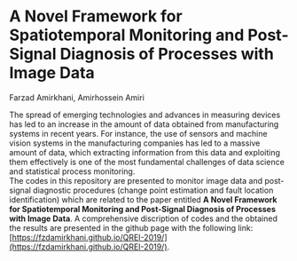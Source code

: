 # A Novel Framework for Spatiotemporal Monitoring and Post-Signal Diagnosis of Processes with Image Data
Farzad Amirkhani, Amirhossein Amiri

The spread of emerging technologies and advances in measuring devices has led to an increase in the amount of data obtained from manufacturing systems in recent years. For instance, the use of sensors and machine vision systems in the manufacturing companies has led to a massive amount of data, which extracting information from this data and exploiting them effectively is one of the most fundamental challenges of data science and statistical process monitoring.  
The codes in this repository are presented to monitor image data and post-signal diagnostic procedures (change point estimation and fault location identification) which are related to the paper entitled **A Novel Framework for Spatiotemporal Monitoring and Post-Signal Diagnosis of Processes with Image Data**. A comprehensive discription of codes and the obtained the results are presented in the github page with the following link:  [https://fzdamirkhani.github.io/QREI-2019/](https://fzdamirkhani.github.io/QREI-2019/).

